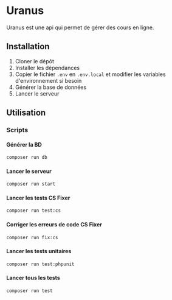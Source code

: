 # Uranus

Uranus est une api qui permet de gérer des cours en ligne.

## Installation

1. Cloner le dépôt
2. Installer les dépendances
3. Copier le fichier `.env` en `.env.local` et modifier les variables d'environnement si besoin
4. Générer la base de données
5. Lancer le serveur

## Utilisation

### Scripts

#### Générer la BD

```bash
composer run db
```

#### Lancer le serveur

```bash
composer run start
```

#### Lancer les tests CS Fixer

```bash
composer run test:cs
```

#### Corriger les erreurs de code CS Fixer

```bash
composer run fix:cs
```

#### Lancer les tests unitaires

```bash
composer run test:phpunit
```

#### Lancer tous les tests

```bash
composer run test
```
